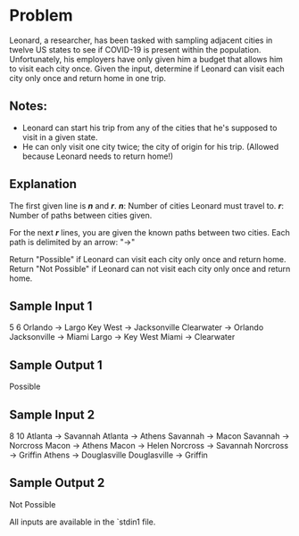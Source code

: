 # Problem
Leonard, a researcher, has been tasked with sampling adjacent cities in twelve US states to see if COVID-19 is present within the population. Unfortunately, his employers have only given him a budget that allows him to visit each city once. Given the input, determine if Leonard can visit each city only once and return home in one trip.

## Notes:
* Leonard can start his trip from any of the cities that he's supposed to visit in a given state.
* He can only visit one city twice; the city of origin for his trip. (Allowed because Leonard needs to return home!)

## Explanation
The first given line is ***n*** and ***r***. 
***n***: Number of cities Leonard must travel to.
***r***: Number of paths between cities given.

For the next ***r*** lines, you are given the known paths between two cities.
Each path is delimited by an arrow: "->"

Return "Possible" if Leonard can visit each city only once and return home.
Return "Not Possible" if Leonard can not visit each city only once and return home.

## Sample Input 1
5 6
Orlando -> Largo
Key West -> Jacksonville
Clearwater -> Orlando
Jacksonville -> Miami
Largo -> Key West
Miami -> Clearwater

## Sample Output 1
Possible

## Sample Input 2
8 10
Atlanta -> Savannah
Atlanta -> Athens
Savannah -> Macon
Savannah -> Norcross 
Macon -> Athens
Macon -> Helen
Norcross -> Savannah
Norcross -> Griffin
Athens -> Douglasville
Douglasville -> Griffin

## Sample Output 2
Not Possible

All inputs are available in the `stdin1 file.
